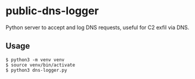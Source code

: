 # public-dns-logger
Python server to accept and log DNS requests, useful for C2 exfil via DNS.

## Usage
```
$ python3 -m venv venv
$ source venv/bin/activate
$ python3 dns-logger.py

```
